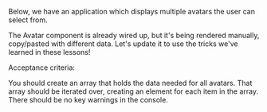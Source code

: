 Below, we have an application which displays multiple avatars the user can select from.

The Avatar component is already wired up, but it's being rendered manually, copy/pasted with different data. Let's update it to use the tricks we've learned in these lessons!

Acceptance criteria:

You should create an array that holds the data needed for all avatars.
That array should be iterated over, creating an <Avatar /> element for each item in the array.
There should be no key warnings in the console.
